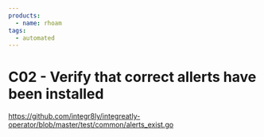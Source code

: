 ```yaml
---
products:
  - name: rhoam
tags:
  - automated
---
```


# C02 - Verify that correct allerts have been installed

https://github.com/integr8ly/integreatly-operator/blob/master/test/common/alerts_exist.go
